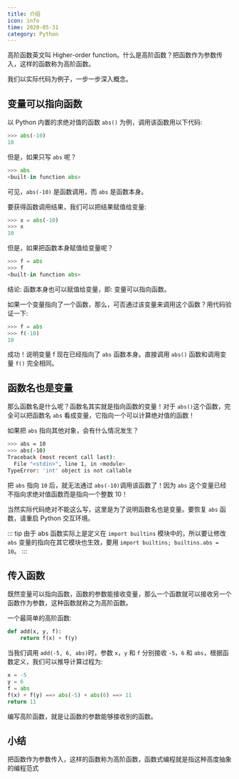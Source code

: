 ```yaml
---
title: 介绍
icon: info
time: 2020-05-31
category: Python
---
```


高阶函数英文叫 Higher-order function。什么是高阶函数？把函数作为参数传入，这样的函数称为高阶函数。

<!-- more -->

我们以实际代码为例子，一步一步深入概念。

## 变量可以指向函数

以 Python 内置的求绝对值的函数 `abs()` 为例，调用该函数用以下代码:

```py
>>> abs(-10)
10
```

但是，如果只写 `abs` 呢？

```py
>>> abs
<built-in function abs>
```

可见，`abs(-10)` 是函数调用，而 `abs` 是函数本身。

要获得函数调用结果，我们可以把结果赋值给变量:

```py
>>> x = abs(-10)
>>> x
10
```

但是，如果把函数本身赋值给变量呢？

```py
>>> f = abs
>>> f
<built-in function abs>
```

结论: 函数本身也可以赋值给变量，即: 变量可以指向函数。

如果一个变量指向了一个函数，那么，可否通过该变量来调用这个函数？用代码验证一下:

```py
>>> f = abs
>>> f(-10)
10
```

成功！说明变量 f 现在已经指向了 `abs` 函数本身。直接调用 `abs()` 函数和调用变量 `f()` 完全相同。

## 函数名也是变量

那么函数名是什么呢？函数名其实就是指向函数的变量！对于 `abs()`这个函数，完全可以把函数名 `abs` 看成变量，它指向一个可以计算绝对值的函数！

如果把 `abs` 指向其他对象，会有什么情况发生？

```sh
>>> abs = 10
>>> abs(-10)
Traceback (most recent call last):
  File "<stdin>", line 1, in <module>
TypeError: 'int' object is not callable
```

把 `abs` 指向 `10` 后，就无法通过 `abs(-10)`调用该函数了！因为 `abs` 这个变量已经不指向求绝对值函数而是指向一个整数 10！

当然实际代码绝对不能这么写，这里是为了说明函数名也是变量。要恢复 `abs` 函数，请重启 Python 交互环境。

::: tip
由于 abs 函数实际上是定义在 `import builtins` 模块中的，所以要让修改 `abs` 变量的指向在其它模块也生效，要用 `import builtins; builtins.abs = 10`。
:::

## 传入函数

既然变量可以指向函数，函数的参数能接收变量，那么一个函数就可以接收另一个函数作为参数，这种函数就称之为高阶函数。

一个最简单的高阶函数:

```py
def add(x, y, f):
    return f(x) + f(y)
```

当我们调用 `add(-5, 6, abs)`时，参数 `x`，`y` 和 `f` 分别接收 `-5`，`6` 和 `abs`，根据函数定义，我们可以推导计算过程为:

```py
x = -5
y = 6
f = abs
f(x) + f(y) ==> abs(-5) + abs(6) ==> 11
return 11
```

编写高阶函数，就是让函数的参数能够接收别的函数。

## 小结

把函数作为参数传入，这样的函数称为高阶函数，函数式编程就是指这种高度抽象的编程范式

